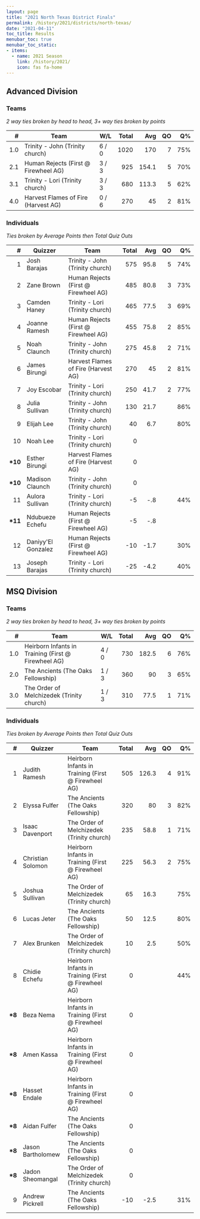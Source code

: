 ```yaml
---
layout: page
title: "2021 North Texas District Finals"
permalink: /history/2021/districts/north-texas/
date: "2021-04-11"
toc_title: Results
menubar_toc: true
menubar_toc_static:
- items:
  - name: 2021 Season
    link: /history/2021/
    icon: fas fa-home
---
```


## Advanced Division

### Teams

*2 way ties broken by head to head, 3+ way ties broken by points*

|    # | Team                                 | W/L   | Total |   Avg |   QO |   Q% |
| ---: | ------------------------------------ | ----- | ----: | ----: | ---: | ---: |
|  1.0 | Trinity - John (Trinity church)      | 6 / 0 |  1020 |   170 |    7 |  75% |
|  2.1 | Human Rejects (First @ Firewheel AG) | 3 / 3 |   925 | 154.1 |    5 |  70% |
|  3.1 | Trinity - Lori (Trinity church)      | 3 / 3 |   680 | 113.3 |    5 |  62% |
|  4.0 | Harvest Flames of Fire (Harvest AG)  | 0 / 6 |   270 |    45 |    2 |  81% |

### Individuals

*Ties broken by Average Points then Total Quiz Outs*

|        # | Quizzer            | Team                                 | Total |  Avg |   QO |   Q% |
| -------: | ------------------ | ------------------------------------ | ----: | ---: | ---: | ---: |
|        1 | Josh Barajas       | Trinity - John (Trinity church)      |   575 | 95.8 |    5 |  74% |
|        2 | Zane Brown         | Human Rejects (First @ Firewheel AG) |   485 | 80.8 |    3 |  73% |
|        3 | Camden Haney       | Trinity - Lori (Trinity church)      |   465 | 77.5 |    3 |  69% |
|        4 | Joanne Ramesh      | Human Rejects (First @ Firewheel AG) |   455 | 75.8 |    2 |  85% |
|        5 | Noah Claunch       | Trinity - John (Trinity church)      |   275 | 45.8 |    2 |  71% |
|        6 | James Birungi      | Harvest Flames of Fire (Harvest AG)  |   270 |   45 |    2 |  81% |
|        7 | Joy Escobar        | Trinity - Lori (Trinity church)      |   250 | 41.7 |    2 |  77% |
|        8 | Julia Sullivan     | Trinity - John (Trinity church)      |   130 | 21.7 |      |  86% |
|        9 | Elijah Lee         | Trinity - John (Trinity church)      |    40 |  6.7 |      |  80% |
|       10 | Noah Lee           | Trinity - Lori (Trinity church)      |     0 |      |      |      |
| **\*10** | Esther Birungi     | Harvest Flames of Fire (Harvest AG)  |     0 |      |      |      |
| **\*10** | Madison Claunch    | Trinity - John (Trinity church)      |     0 |      |      |      |
|       11 | Aulora Sullivan    | Trinity - Lori (Trinity church)      |    -5 |  -.8 |      |  44% |
| **\*11** | Ndubueze Echefu    | Human Rejects (First @ Firewheel AG) |    -5 |  -.8 |      |      |
|       12 | Daniyy'El Gonzalez | Human Rejects (First @ Firewheel AG) |   -10 | -1.7 |      |  30% |
|       13 | Joseph Barajas     | Trinity - Lori (Trinity church)      |   -25 | -4.2 |      |  40% |


## MSQ Division

### Teams

*2 way ties broken by head to head, 3+ way ties broken by points*

|    # | Team                                                | W/L   | Total |   Avg |   QO |   Q% |
| ---: | --------------------------------------------------- | ----- | ----: | ----: | ---: | ---: |
|  1.0 | Heirborn Infants in Training (First @ Firewheel AG) | 4 / 0 |   730 | 182.5 |    6 |  76% |
|  2.0 | The Ancients (The Oaks Fellowship)                  | 1 / 3 |   360 |    90 |    3 |  65% |
|  3.0 | The Order of Melchizedek (Trinity church)           | 1 / 3 |   310 |  77.5 |    1 |  71% |

### Individuals

*Ties broken by Average Points then Total Quiz Outs*

|       # | Quizzer           | Team                                                | Total |   Avg |   QO |   Q% |
| ------: | ----------------- | --------------------------------------------------- | ----: | ----: | ---: | ---: |
|       1 | Judith Ramesh     | Heirborn Infants in Training (First @ Firewheel AG) |   505 | 126.3 |    4 |  91% |
|       2 | Elyssa Fulfer     | The Ancients (The Oaks Fellowship)                  |   320 |    80 |    3 |  82% |
|       3 | Isaac Davenport   | The Order of Melchizedek (Trinity church)           |   235 |  58.8 |    1 |  71% |
|       4 | Christian Solomon | Heirborn Infants in Training (First @ Firewheel AG) |   225 |  56.3 |    2 |  75% |
|       5 | Joshua Sullivan   | The Order of Melchizedek (Trinity church)           |    65 |  16.3 |      |  75% |
|       6 | Lucas Jeter       | The Ancients (The Oaks Fellowship)                  |    50 |  12.5 |      |  80% |
|       7 | Alex Brunken      | The Order of Melchizedek (Trinity church)           |    10 |   2.5 |      |  50% |
|       8 | Chidie Echefu     | Heirborn Infants in Training (First @ Firewheel AG) |     0 |       |      |  44% |
| **\*8** | Beza Nema         | Heirborn Infants in Training (First @ Firewheel AG) |     0 |       |      |      |
| **\*8** | Amen Kassa        | Heirborn Infants in Training (First @ Firewheel AG) |     0 |       |      |      |
| **\*8** | Hasset Endale     | Heirborn Infants in Training (First @ Firewheel AG) |     0 |       |      |      |
| **\*8** | Aidan Fulfer      | The Ancients (The Oaks Fellowship)                  |     0 |       |      |      |
| **\*8** | Jason Bartholomew | The Ancients (The Oaks Fellowship)                  |     0 |       |      |      |
| **\*8** | Jadon Sheomangal  | The Order of Melchizedek (Trinity church)           |     0 |       |      |      |
|       9 | Andrew Pickrell   | The Ancients (The Oaks Fellowship)                  |   -10 |  -2.5 |      |  31% |

